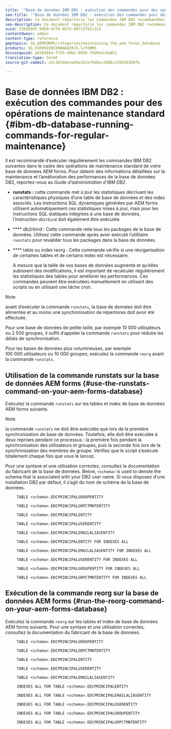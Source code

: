 ```yaml
---
title: '"Base de données IBM DB2 : exécution des commandes pour des opérations de maintenance standard"'
seo-title: '"Base de données IBM DB2 : exécution des commandes pour des opérations de maintenance standard"'
description: Ce document répertorie les commandes IBM DB2 recommandées dans le cadre des opérations de maintenance standard de votre base de données AEM Forms.
seo-description: Ce document répertorie les commandes IBM DB2 recommandées dans le cadre des opérations de maintenance standard de votre base de données AEM Forms.
uuid: 235d59df-b9b9-4770-8b7d-00713701c3c2
contentOwner: admin
content-type: reference
geptopics: SG_AEMFORMS/categories/maintaining_the_aem_forms_database
products: SG_EXPERIENCEMANAGER/6.5/FORMS
discoiquuid: a62b68b4-7735-49b1-8938-f0d9e4c4a051
translation-type: tm+mt
source-git-commit: a3c303d4e3a85e1b2e794bec2006c335056309fb

---
```



# Base de données IBM DB2 : exécution des commandes pour des opérations de maintenance standard {#ibm-db-database-running-commands-for-regular-maintenance}

Il est recommandé d’exécuter régulièrement les commandes IBM DB2 suivantes dans le cadre des opérations de maintenance standard de votre base de données AEM forms. Pour obtenir des informations détaillées sur la maintenance et l’amélioration des performances de la base de données DB2, reportez-vous au *Guide d’administration d’IBM DB2*.

* **runstats :** cette commande met à jour les statistiques décrivant les caractéristiques physiques d’une table de base de données et des index associés. Les instructions SQL dynamiques générées par AEM forms utilisent automatiquement ces statistiques mises à jour, mais pour les instructions SQL statiques intégrées à une base de données, l’instruction `db2rbind` doit également être exécutée.
* **** db2rbind : Cette commande relie tous les packages de la base de données. Utilisez cette commande après avoir exécuté l’utilitaire `runstats` pour revalider tous les packages dans la base de données.
* **** table ou index reorg : Cette commande vérifie si une réorganisation de certaines tables et de certains index est nécessaire.

   A mesure que la taille de vos bases de données augmente et qu’elles subissent des modifications, il est important de recalculer régulièrement les statistiques des tables pour améliorer les performances. Ces commandes peuvent être exécutées manuellement en utilisant des scripts ou en utilisant une tâche cron.

>[!NOTE]
>
>avant d’exécuter la commande `runstats`, la base de données doit être alimentée et au moins une synchronisation de répertoires doit avoir été effectuée.

Pour une base de données de petite taille, par exemple 10 000 utilisateurs ou 2 500 groupes, il suffit d’appeler la commande `runstats` pour réduire les délais de synchronisation.

Pour les bases de données plus volumineuses, par exemple 100 000 utilisateurs ou 10 000 groupes, exécutez la commande `reorg` avant la commande `runstats`.

## Utilisation de la commande runstats sur la base de données AEM forms {#use-the-runstats-command-on-your-aem-forms-database}

Exécutez la commande `runstats` sur les tables et index de base de données AEM forms suivants.

>[!NOTE]
>
>la commande `runstats` ne doit être exécutée que lors de la première synchronisation de base de données. Toutefois, elle doit être exécutée à deux reprises pendant ce processus : la première fois pendant la synchronisation des utilisateurs et groupes, puis la seconde fois lors de la synchronisation des membres de groupe. Vérifiez que le script s’exécute totalement chaque fois que vous le lancez.

Pour une syntaxe et une utilisation correctes, consultez la documentation du fabricant de la base de données. Below, `<schema>` is used to denote the schema that is associated with your DB2 user name. Si vous disposez d’une installation DB2 par défaut, il s’agit du nom de schéma de la base de données.

```as3
     TABLE <schema>.EDCPRINCIPALGROUPENTITY
 
     TABLE <schema>.EDCPRINCIPALGRPCTMNTENTITY
 
     TABLE <schema>.EDCPRINCIPALENTITY
 
     TABLE <schema>.EDCPRINCIPALUSERENTITY
 
     TABLE <schema>.EDCPRINCIPALEMAILALIASENTITY
 
     TABLE <schema>.EDCPRINCIPALENTITY FOR INDEXES ALL
 
     TABLE <schema>.EDCPRINCIPALEMAILALIASENTITY FOR INDEXES ALL
 
     TABLE <schema>.EDCPRINCIPALUSERENTITY FOR INDEXES ALL
 
     TABLE <schema>.EDCPRINCIPALGROUPENTITY FOR INDEXES ALL
 
     TABLE <schema>.EDCPRINCIPALGRPCTMNTENTITY FOR INDEXES ALL
```

## Exécution de la commande reorg sur la base de données AEM forms {#run-the-reorg-command-on-your-aem-forms-database}

Exécutez la commande `reorg` sur les tables et index de base de données AEM forms suivants. Pour une syntaxe et une utilisation correctes, consultez la documentation du fabricant de la base de données.

```as3
     TABLE <schema>.EDCPRINCIPALGROUPENTITY
 
     TABLE <schema>.EDCPRINCIPALGRPCTMNTENTITY
 
     TABLE <schema>.EDCPRINCIPALENTITY
 
     TABLE <schema>.EDCPRINCIPALUSERENTITY
 
     TABLE <schema>.EDCPRINCIPALEMAILALIASENTITY
 
     INDEXES ALL FOR TABLE <schema>.EDCPRINCIPALENTITY
 
     INDEXES ALL FOR TABLE <schema>.EDCPRINCIPALEMAILALIASENTITY
 
     INDEXES ALL FOR TABLE <schema>.EDCPRINCIPALUSERENTITY
 
     INDEXES ALL FOR TABLE <schema>.EDCPRINCIPALGROUPENTITY
 
     INDEXES ALL FOR TABLE <schema>.EDCPRINCIPALGRPCTMNTENTITY
```

